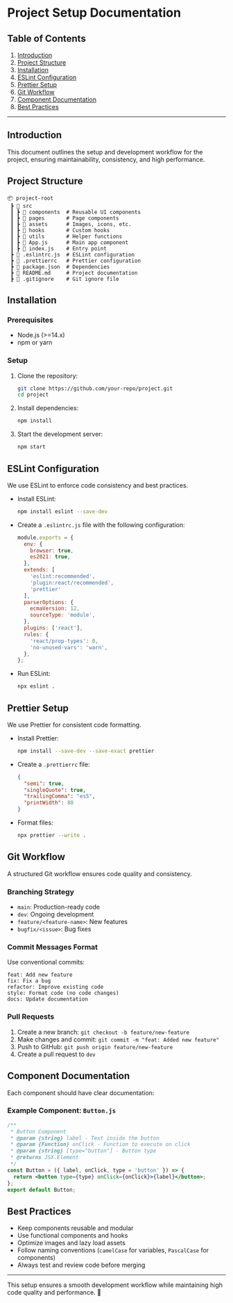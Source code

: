 # Project Setup Documentation

## Table of Contents
1. [Introduction](#introduction)
2. [Project Structure](#project-structure)
3. [Installation](#installation)
4. [ESLint Configuration](#eslint-configuration)
5. [Prettier Setup](#prettier-setup)
6. [Git Workflow](#git-workflow)
7. [Component Documentation](#component-documentation)
8. [Best Practices](#best-practices)

---

## Introduction
This document outlines the setup and development workflow for the project, ensuring maintainability, consistency, and high performance.

## Project Structure
```
📦 project-root
 ┣ 📂 src
 ┃ ┣ 📂 components  # Reusable UI components
 ┃ ┣ 📂 pages       # Page components
 ┃ ┣ 📂 assets      # Images, icons, etc.
 ┃ ┣ 📂 hooks       # Custom hooks
 ┃ ┣ 📂 utils       # Helper functions
 ┃ ┣ 📜 App.js      # Main app component
 ┃ ┣ 📜 index.js    # Entry point
 ┣ 📜 .eslintrc.js  # ESLint configuration
 ┣ 📜 .prettierrc   # Prettier configuration
 ┣ 📜 package.json  # Dependencies
 ┣ 📜 README.md     # Project documentation
 ┣ 📜 .gitignore    # Git ignore file
```

## Installation

### Prerequisites
- Node.js (>=14.x)
- npm or yarn

### Setup
1. Clone the repository:
   ```sh
   git clone https://github.com/your-repo/project.git
   cd project
   ```
2. Install dependencies:
   ```sh
   npm install
   ```
3. Start the development server:
   ```sh
   npm start
   ```

## ESLint Configuration
We use ESLint to enforce code consistency and best practices.

- Install ESLint:
  ```sh
  npm install eslint --save-dev
  ```
- Create a `.eslintrc.js` file with the following configuration:
  ```js
  module.exports = {
    env: {
      browser: true,
      es2021: true,
    },
    extends: [
      'eslint:recommended',
      'plugin:react/recommended',
      'prettier'
    ],
    parserOptions: {
      ecmaVersion: 12,
      sourceType: 'module',
    },
    plugins: ['react'],
    rules: {
      'react/prop-types': 0,
      'no-unused-vars': 'warn',
    },
  };
  ```
- Run ESLint:
  ```sh
  npx eslint .
  ```

## Prettier Setup
We use Prettier for consistent code formatting.

- Install Prettier:
  ```sh
  npm install --save-dev --save-exact prettier
  ```
- Create a `.prettierrc` file:
  ```json
  {
    "semi": true,
    "singleQuote": true,
    "trailingComma": "es5",
    "printWidth": 80
  }
  ```
- Format files:
  ```sh
  npx prettier --write .
  ```

## Git Workflow
A structured Git workflow ensures code quality and consistency.

### Branching Strategy
- `main`: Production-ready code
- `dev`: Ongoing development
- `feature/<feature-name>`: New features
- `bugfix/<issue>`: Bug fixes

### Commit Messages Format
Use conventional commits:
```
feat: Add new feature
fix: Fix a bug
refactor: Improve existing code
style: Format code (no code changes)
docs: Update documentation
```

### Pull Requests
1. Create a new branch: `git checkout -b feature/new-feature`
2. Make changes and commit: `git commit -m "feat: Added new feature"`
3. Push to GitHub: `git push origin feature/new-feature`
4. Create a pull request to `dev`

## Component Documentation
Each component should have clear documentation:

### Example Component: `Button.js`
```jsx
/**
 * Button Component
 * @param {string} label - Text inside the button
 * @param {Function} onClick - Function to execute on click
 * @param {string} [type="button"] - Button type
 * @returns JSX.Element
 */
const Button = ({ label, onClick, type = 'button' }) => {
  return <button type={type} onClick={onClick}>{label}</button>;
};
export default Button;
```

## Best Practices
- Keep components reusable and modular
- Use functional components and hooks
- Optimize images and lazy load assets
- Follow naming conventions (`camelCase` for variables, `PascalCase` for components)
- Always test and review code before merging

---

This setup ensures a smooth development workflow while maintaining high code quality and performance. 🚀
